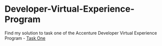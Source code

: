 # Developer-Virtual-Experience-Program

Find my solution to task one of the Accenture Developer Virtual Experience Program - [Task One](https://replit.com/@garyrmeadeTette/TestModule-Task1)
